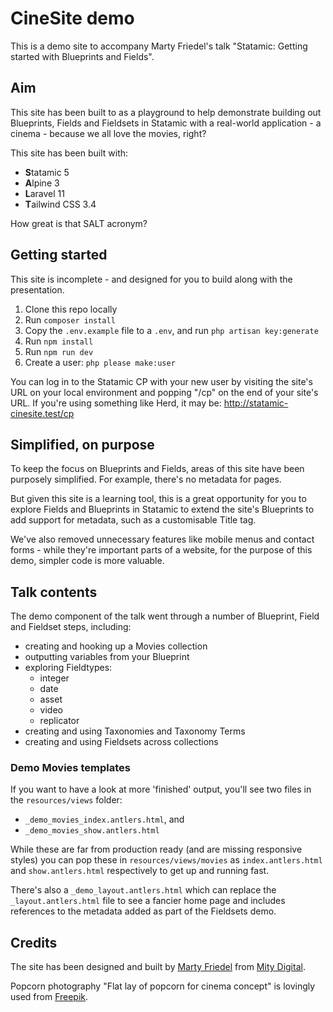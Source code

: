 # CineSite demo

This is a demo site to accompany Marty Friedel's talk "Statamic: Getting started with Blueprints and Fields".

## Aim

This site has been built to as a playground to help demonstrate building out Blueprints, Fields and Fieldsets in
Statamic with a real-world application - a cinema - because we all love the movies, right?

This site has been built with:
- **S**tatamic 5
- **A**lpine 3
- **L**aravel 11
- **T**ailwind CSS 3.4

How great is that SALT acronym?

## Getting started

This site is incomplete - and designed for you to build along with the presentation.

1. Clone this repo locally
2. Run `composer install`
3. Copy the `.env.example` file to a `.env`, and run `php artisan key:generate`
4. Run `npm install`
5. Run `npm run dev`
6. Create a user: `php please make:user`

You can log in to the Statamic CP with your new user by visiting the site's URL on your local environment and popping 
"/cp" on the end of your site's URL. If you're using something like Herd, it may be:
http://statamic-cinesite.test/cp

## Simplified, on purpose

To keep the focus on Blueprints and Fields, areas of this site have been purposely simplified. For example, there's no
metadata for pages.

But given this site is a learning tool, this is a great opportunity for you to explore Fields and Blueprints in Statamic
to extend the site's Blueprints to add support for metadata, such as a customisable Title tag.

We've also removed unnecessary features like mobile menus and contact forms - while they're important parts of a 
website, for the purpose of this demo, simpler code is more valuable.

## Talk contents

The demo component of the talk went through a number of Blueprint, Field and Fieldset steps, including:
- creating and hooking up a Movies collection
- outputting variables from your Blueprint
- exploring Fieldtypes:
  - integer
  - date
  - asset
  - video
  - replicator
- creating and using Taxonomies and Taxonomy Terms
- creating and using Fieldsets across collections

### Demo Movies templates

If you want to have a look at more 'finished' output, you'll see two files in the `resources/views` folder:
- `_demo_movies_index.antlers.html`, and
- `_demo_movies_show.antlers.html`

While these are far from production ready (and are missing responsive styles) you can pop these in 
`resources/views/movies` as `index.antlers.html` and `show.antlers.html` respectively to get up and running fast.

There's also a `_demo_layout.antlers.html` which can replace the `_layout.antlers.html` file to see a fancier home page
and includes references to the metadata added as part of the Fieldsets demo.

## Credits

The site has been designed and built by [Marty Friedel](https://www.martyfriedel.com)
from [Mity Digital](https://www.mity.com.au).

Popcorn photography "Flat lay of popcorn for cinema concept" is
lovingly used from [Freepik](https://www.freepik.com/free-photo/flat-lay-popcorn-cinema-concept_4698766.htm#fromView=search&page=1&position=26&uuid=89125431-30d4-48be-91c8-b96afcc645e2).
